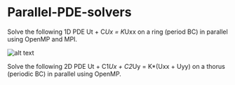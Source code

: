 # Parallel-PDE-solvers
Solve the following 1D PDE Ut + C*Ux = K*Uxx on a ring (period BC) in parallel using OpenMP and MPI.

![alt text](https://github.com/omi14098/Parallel-PDE-solvers/blob/master/1d.png)

Solve the following 2D PDE Ut + C1*Ux + C2*Uy = K*(Uxx + Uyy) on a thorus (periodic BC) in parallel using OpenMP.
